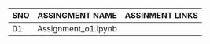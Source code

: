 |SNO|ASSINGMENT NAME|ASSINMENT LINKS|
|---|---------------|---------------|
|01|Assignment_o1.ipynb|


